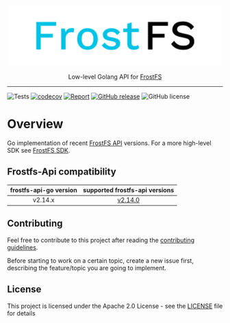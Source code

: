 <p align="center">
<img src="./.github/logo.svg" width="500px" alt="FrostFS">
</p>
<p align="center">
  Low-level Golang API for <a href="https://frostfs.info">FrostFS</a>
</p>

---
![Tests](https://github.com/TrueCloudLab/frostfs-api-go/workflows/frostfs-api-go%20tests/badge.svg)
[![codecov](https://codecov.io/gh/TrueCloudLab/frostfs-api-go/branch/master/graph/badge.svg)](https://codecov.io/gh/TrueCloudLab/frostfs-api-go)
[![Report](https://goreportcard.com/badge/github.com/TrueCloudLab/frostfs-api-go)](https://goreportcard.com/report/github.com/TrueCloudLab/frostfs-api-go)
[![GitHub release](https://img.shields.io/github/release/TrueCloudLab/frostfs-api-go.svg)](https://github.com/TrueCloudLab/frostfs-api-go)
![GitHub license](https://img.shields.io/github/license/TrueCloudLab/frostfs-api-go.svg?style=popout)

# Overview

Go implementation of recent [FrostFS API](https://github.com/TrueCloudLab/frostfs-api)
versions. For a more high-level SDK see [FrostFS SDK](https://github.com/TrueCloudLab/frostfs-sdk-go).

## Frostfs-Api compatibility

|frostfs-api-go version|supported frostfs-api versions|
|:------------------:|:--------------------------:|
|v2.14.x|[v2.14.0](https://github.com/TrueCloudLab/frostfs-api/releases/tag/v2.14.0)|

## Contributing

Feel free to contribute to this project after reading the [contributing
guidelines](CONTRIBUTING.md).

Before starting to work on a certain topic, create a new issue first, describing
the feature/topic you are going to implement.

## License

This project is licensed under the Apache 2.0 License -
see the [LICENSE](LICENSE) file for details
